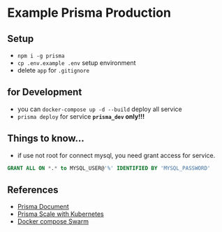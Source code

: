 # Example Prisma Production

## Setup

- `npm i -g prisma` 
- `cp .env.example .env` setup environment
- delete `app` for `.gitignore`

## for Development

- you can `docker-compose up -d --build` deploy all service
- `prisma deploy` for service **`prisma_dev` only!!!**

## Things to know...

- if use not root for connect mysql, you need grant access for service.

```SQL
GRANT ALL ON *.* to MYSQL_USER@'%' IDENTIFIED BY 'MYSQL_PASSWORD'
```

## References

- [Prisma Document](https://www.prisma.io/docs)
- [Prisma Scale with Kubernetes](https://techblog.commercetools.com/prisma-horizontal-scaling-a-practical-guide-3a05833d4fc3)
- [Docker compose Swarm](https://codefresh.io/docker-tutorial/deploy-docker-compose-v3-swarm-mode-cluster/)
